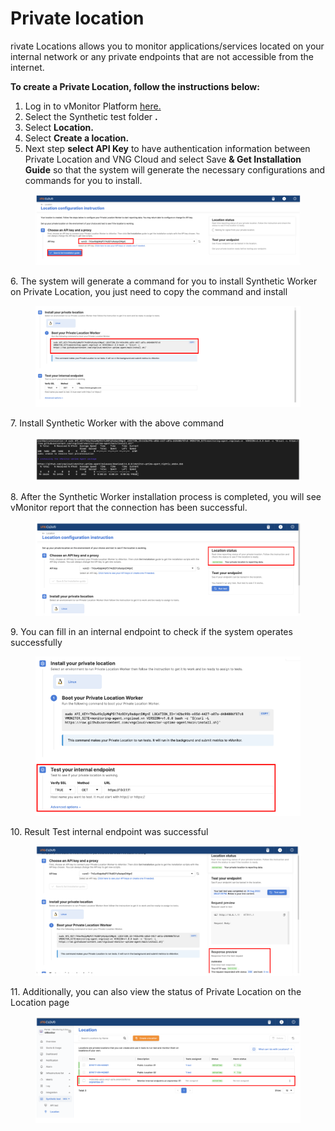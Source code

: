 # Private location

rivate Locations allows you to monitor applications/services located on your internal network or any private endpoints that are not accessible from the internet.

**To create a Private Location, follow the instructions below:**

1. Log in to vMonitor Platform [here.](https://hcm-3.console.vngcloud.vn/vmonitor)
2. Select the Synthetic test folder **.**
3. Select **Location.**
4. Select **Create a location.**
5. Next step **select API Key** to have authentication information between Private Location and VNG Cloud and select Save **& Get Installation Guide** so that the system will generate the necessary configurations and commands for you to install.

<figure><img src="../../../../.gitbook/assets/image (22) (1) (1) (1) (1).png" alt=""><figcaption></figcaption></figure>

6\. The system will generate a command for you to install Synthetic Worker on Private Location, you just need to copy the command and install

<figure><img src="../../../../.gitbook/assets/image (23) (1) (1) (1) (1).png" alt=""><figcaption></figcaption></figure>

7\. Install Synthetic Worker with the above command

<figure><img src="../../../../.gitbook/assets/image (24) (1) (1) (1) (1).png" alt=""><figcaption></figcaption></figure>

8\. After the Synthetic Worker installation process is completed, you will see vMonitor report that the connection has been successful.

<figure><img src="../../../../.gitbook/assets/image (25) (1) (1) (1) (1).png" alt=""><figcaption></figcaption></figure>

9\. You can fill in an internal endpoint to check if the system operates successfully

<figure><img src="../../../../.gitbook/assets/image (26) (1) (1) (1) (1).png" alt=""><figcaption></figcaption></figure>

10\. Result Test internal endpoint was successful

<figure><img src="../../../../.gitbook/assets/image (27) (1) (1) (1) (1).png" alt=""><figcaption></figcaption></figure>

11\. Additionally, you can also view the status of Private Location on the Location page

<figure><img src="../../../../.gitbook/assets/image (28) (1) (1) (1) (1).png" alt=""><figcaption></figcaption></figure>
